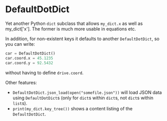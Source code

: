 # DefaultDotDict

Yet another Python `dict` subclass that allows `my_dict.x` as
well as my_dict['x'].  The former is much more usable in equations
etc.

In addition, for non-existent keys it defaults to another
`DefaultDotDict`, so you can write:

```python
car = DefaultDotDict()
car.coord.x = 45.1235
car.coord.y = 92.5432
```

without having to define `drive.coord`.

Other features:

 - `DefaultDotDict.json_load(open("somefile.json"))` will load JSON data
 using `DefaultDotDict`s (only for `dict`s within `dict`s, not `dict`s
 within `list`s).
 - `print(my_dict.key_tree())` shows a content listing of the
 `DefaultDotDict`.
